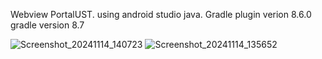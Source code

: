 Webview PortalUST. using android studio java.
Gradle plugin verion 8.6.0
gradle version 8.7

![Screenshot_20241114_140723](https://github.com/user-attachments/assets/7efe7505-0c10-4bc2-9249-de09572fca26) ![Screenshot_20241114_135652](https://github.com/user-attachments/assets/b466d6d0-329b-428c-ad67-88368753a935)

